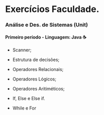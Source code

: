 # Exercícios Faculdade.

### Análise e Des. de Sistemas (Unit)

#### Primeiro período - Linguagem: Java :coffee:

- Scanner;
- Estrutura de decisões;
- Operadores Relacionais;

- Operadores Lógicos;

- Operadores Aritiméticos;

- If, Else e Else if.

- While e For